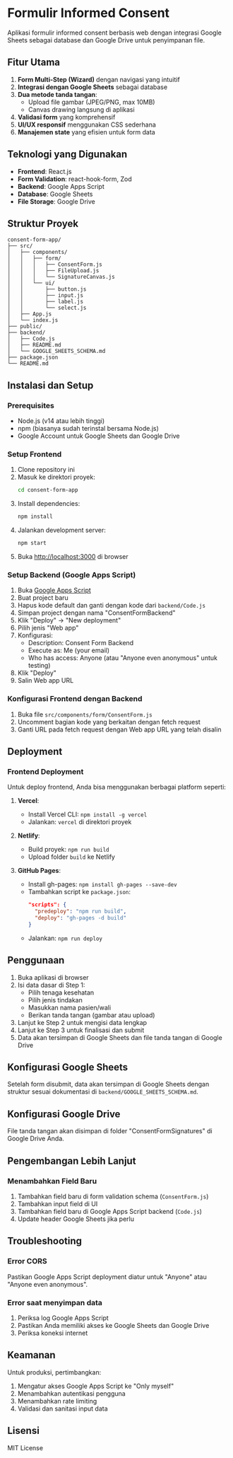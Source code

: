 # Formulir Informed Consent

Aplikasi formulir informed consent berbasis web dengan integrasi Google Sheets sebagai database dan Google Drive untuk penyimpanan file.

## Fitur Utama

1. **Form Multi-Step (Wizard)** dengan navigasi yang intuitif
2. **Integrasi dengan Google Sheets** sebagai database
3. **Dua metode tanda tangan**:
   - Upload file gambar (JPEG/PNG, max 10MB)
   - Canvas drawing langsung di aplikasi
4. **Validasi form** yang komprehensif
5. **UI/UX responsif** menggunakan CSS sederhana
6. **Manajemen state** yang efisien untuk form data

## Teknologi yang Digunakan

- **Frontend**: React.js
- **Form Validation**: react-hook-form, Zod
- **Backend**: Google Apps Script
- **Database**: Google Sheets
- **File Storage**: Google Drive

## Struktur Proyek

```
consent-form-app/
├── src/
│   ├── components/
│   │   ├── form/
│   │   │   ├── ConsentForm.js
│   │   │   ├── FileUpload.js
│   │   │   └── SignatureCanvas.js
│   │   └── ui/
│   │       ├── button.js
│   │       ├── input.js
│   │       ├── label.js
│   │       └── select.js
│   ├── App.js
│   └── index.js
├── public/
├── backend/
│   ├── Code.js
│   ├── README.md
│   └── GOOGLE_SHEETS_SCHEMA.md
├── package.json
└── README.md
```

## Instalasi dan Setup

### Prerequisites

- Node.js (v14 atau lebih tinggi)
- npm (biasanya sudah terinstal bersama Node.js)
- Google Account untuk Google Sheets dan Google Drive

### Setup Frontend

1. Clone repository ini
2. Masuk ke direktori proyek:
   ```bash
   cd consent-form-app
   ```
3. Install dependencies:
   ```bash
   npm install
   ```
4. Jalankan development server:
   ```bash
   npm start
   ```
5. Buka [http://localhost:3000](http://localhost:3000) di browser

### Setup Backend (Google Apps Script)

1. Buka [Google Apps Script](https://script.google.com/)
2. Buat project baru
3. Hapus kode default dan ganti dengan kode dari `backend/Code.js`
4. Simpan project dengan nama "ConsentFormBackend"
5. Klik "Deploy" → "New deployment"
6. Pilih jenis "Web app"
7. Konfigurasi:
   - Description: Consent Form Backend
   - Execute as: Me (your email)
   - Who has access: Anyone (atau "Anyone even anonymous" untuk testing)
8. Klik "Deploy"
9. Salin Web app URL

### Konfigurasi Frontend dengan Backend

1. Buka file `src/components/form/ConsentForm.js`
2. Uncomment bagian kode yang berkaitan dengan fetch request
3. Ganti URL pada fetch request dengan Web app URL yang telah disalin

## Deployment

### Frontend Deployment

Untuk deploy frontend, Anda bisa menggunakan berbagai platform seperti:

1. **Vercel**:
   - Install Vercel CLI: `npm install -g vercel`
   - Jalankan: `vercel` di direktori proyek

2. **Netlify**:
   - Build proyek: `npm run build`
   - Upload folder `build` ke Netlify

3. **GitHub Pages**:
   - Install gh-pages: `npm install gh-pages --save-dev`
   - Tambahkan script ke `package.json`:
     ```json
     "scripts": {
       "predeploy": "npm run build",
       "deploy": "gh-pages -d build"
     }
     ```
   - Jalankan: `npm run deploy`

## Penggunaan

1. Buka aplikasi di browser
2. Isi data dasar di Step 1:
   - Pilih tenaga kesehatan
   - Pilih jenis tindakan
   - Masukkan nama pasien/wali
   - Berikan tanda tangan (gambar atau upload)
3. Lanjut ke Step 2 untuk mengisi data lengkap
4. Lanjut ke Step 3 untuk finalisasi dan submit
5. Data akan tersimpan di Google Sheets dan file tanda tangan di Google Drive

## Konfigurasi Google Sheets

Setelah form disubmit, data akan tersimpan di Google Sheets dengan struktur sesuai dokumentasi di `backend/GOOGLE_SHEETS_SCHEMA.md`.

## Konfigurasi Google Drive

File tanda tangan akan disimpan di folder "ConsentFormSignatures" di Google Drive Anda.

## Pengembangan Lebih Lanjut

### Menambahkan Field Baru

1. Tambahkan field baru di form validation schema (`ConsentForm.js`)
2. Tambahkan input field di UI
3. Tambahkan field baru di Google Apps Script backend (`Code.js`)
4. Update header Google Sheets jika perlu

## Troubleshooting

### Error CORS

Pastikan Google Apps Script deployment diatur untuk "Anyone" atau "Anyone even anonymous".

### Error saat menyimpan data

1. Periksa log Google Apps Script
2. Pastikan Anda memiliki akses ke Google Sheets dan Google Drive
3. Periksa koneksi internet

## Keamanan

Untuk produksi, pertimbangkan:
1. Mengatur akses Google Apps Script ke "Only myself"
2. Menambahkan autentikasi pengguna
3. Menambahkan rate limiting
4. Validasi dan sanitasi input data

## Lisensi

MIT License
